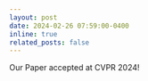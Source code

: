 ```yaml
---
layout: post
date: 2024-02-26 07:59:00-0400
inline: true
related_posts: false
---
```


Our Paper accepted at CVPR 2024!